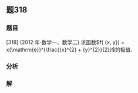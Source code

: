 ## 题318
### 题目
[318] (2012 年$\cdot$数学一、数学二) 求函数$f( {x, y})  = x{\mathrm{e}}^{\frac{{x}^{2} + {y}^{2}}{2}}$的极值. 
### 分析

### 解